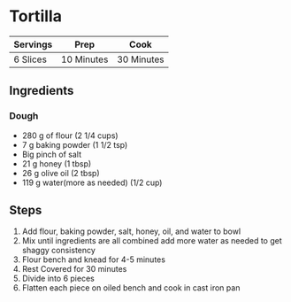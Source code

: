 # Tortilla

|Servings|Prep|Cook|
|--|--|--|
|6 Slices|10 Minutes|30 Minutes|

## Ingredients

### Dough

* 280 g of flour (2 1/4 cups)
* 7 g baking powder (1 1/2 tsp)
* Big pinch of salt
* 21 g honey (1 tbsp)
* 26 g olive oil (2 tbsp)
* 119 g water(more as needed) (1/2 cup)

## Steps

1) Add flour, baking powder, salt, honey, oil, and water to bowl
2) Mix until ingredients are all combined add more water as needed to get shaggy consistency
3) Flour bench and knead for 4-5 minutes
4) Rest Covered for 30 minutes
5) Divide into 6 pieces
6) Flatten each piece on oiled bench and cook in cast iron pan
